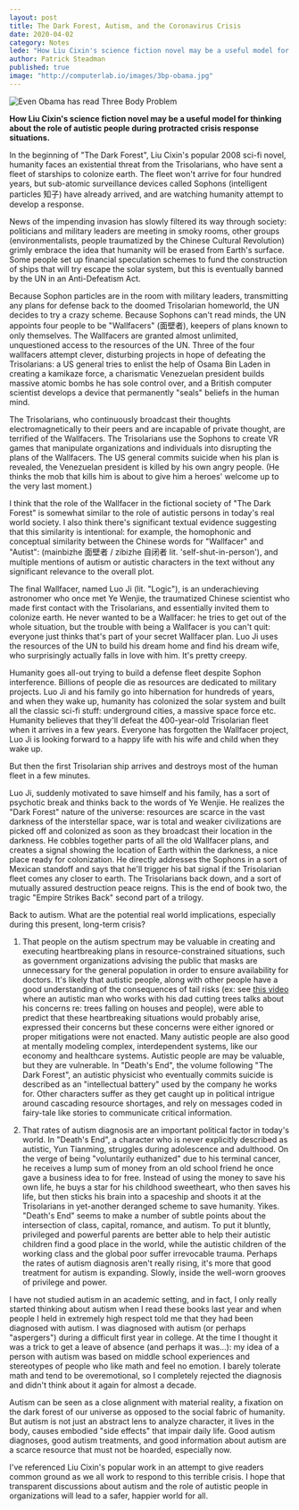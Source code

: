 ```yaml
---
layout: post
title: The Dark Forest, Autism, and the Coronavirus Crisis
date: 2020-04-02
category: Notes
lede: "How Liu Cixin's science fiction novel may be a useful model for thinking about the role of autistic people during protracted crisis response situations."
author: Patrick Steadman
published: true
image: "http://computerlab.io/images/3bp-obama.jpg"
---
```


![Even Obama has read Three Body Problem](/images/3bp-obama.jpg)

__How Liu Cixin's science fiction novel may be a useful model for thinking about the role of autistic people during protracted crisis response situations.__

In the beginning of "The Dark Forest", Liu Cixin's popular 2008 sci-fi novel,
humanity faces an existential threat from the Trisolarians, who have sent a
fleet of starships to colonize earth. The fleet won't arrive for four hundred
years, but sub-atomic surveillance devices called Sophons (intelligent particles
知子) have already arrived, and are watching humanity attempt to develop a
response.

News of the impending invasion has slowly filtered its way through society:
politicians and military leaders are meeting in smoky rooms, other groups
(environmentalists, people traumatized by the Chinese Cultural Revolution)
grimly embrace the idea that humanity will be erased from Earth's surface. Some
people set up financial speculation schemes to fund the construction of ships
that will try escape the solar system, but this is eventually banned by the UN in an Anti-Defeatism Act.

Because Sophon particles are in the room with military leaders, transmitting any
plans for defense back to the doomed Trisolarian homeworld, the UN decides to
try a crazy scheme. Because Sophons can't read minds, the UN appoints four
people to be "Wallfacers" (面壁者), keepers of plans known to only themselves.
The Wallfacers are granted almost unlimited, unquestioned access to the
resources of the UN. Three of the four wallfacers attempt clever, disturbing
projects in hope of defeating the Trisolarians: a US general tries to enlist the
help of Osama Bin Laden in creating a kamikaze force, a charismatic Venezuelan
president builds massive atomic bombs he has sole control over, and a British
computer scientist develops a device that permanently "seals" beliefs in the
human mind.

The Trisolarians, who continuously broadcast their thoughts electromagnetically
to their peers and are incapable of private thought, are terrified of the
Wallfacers. The Trisolarians use the Sophons to create VR games that manipulate
organizations and individuals into disrupting the plans of the Wallfacers. The
US general commits suicide when his plan is revealed, the Venezuelan president
is killed by his own angry people. (He thinks the mob that kills him is about to
give him a heroes' welcome up to the very last moment.) 

I think that the role of the Wallfacer in the fictional society of "The Dark
Forest" is somewhat similar to the role of autistic persons in today's real
world society. I also think there's significant textual evidence suggesting
that this similarity is intentional: for example, the homophonic and conceptual similarity
between the Chinese words for "Wallfacer" and "Autist": (mainbizhe 面壁者  / zibizhe 自闭者 lit. 'self-shut-in-person'),
and multiple mentions of autism or autistic characters in the text without any
significant relevance to the overall plot.

The final Wallfacer, named Luo Ji (lit. "Logic"), is an underachieving
astronomer who once met Ye Wenjie, the traumatized Chinese scientist who made
first contact with the Trisolarians, and essentially invited them to colonize
earth. He never wanted to be a Wallfacer: he tries to get out of the whole
situation, but the trouble with being a Wallfacer is you can't quit: everyone
just thinks that's part of your secret Wallfacer plan. Luo Ji uses the resources of the
UN to build his dream home and find his dream wife, who surprisingly actually
falls in love with him. It's pretty creepy.

Humanity goes all-out trying to build a defense fleet despite Sophon interference.
Billions of people die as resources are dedicated to military projects. Luo Ji
and his family go into hibernation for hundreds of years, and when they wake up,
humanity has colonized the solar system and built all the classic sci-fi stuff:
underground cities, a massive space force etc. Humanity believes that they'll
defeat the 400-year-old Trisolarian fleet when it arrives in a few years.
Everyone has forgotten the Wallfacer project, Luo Ji is looking forward to a
happy life with his wife and child when they wake up.

But then the first Trisolarian ship arrives and destroys most of the human fleet
in a few minutes.

Luo Ji, suddenly motivated to save himself and his family, has a sort of
psychotic break and thinks back to the words of Ye Wenjie. He realizes the "Dark
Forest" nature of the universe: resources are scarce in the vast darkness of the
interstellar space, war is total and weaker civilizations are picked off and colonized as
soon as they broadcast their location in the darkness. He cobbles together parts
of all the old Wallfacer plans, and creates a signal showing the location of
Earth within the darkness, a nice place ready for colonization. He directly
addresses the Sophons in a sort of Mexican standoff and says that he'll trigger
his bat signal if the Trisolarian fleet comes any closer to earth. The
Trisolarians back down, and a sort of mutually assured destruction peace reigns.
This is the end of book two, the tragic "Empire Strikes Back" second part of
a trilogy.

Back to autism. What are the potential real world implications, especially
during this present, long-term crisis?

1) That people on the autism spectrum may be valuable in creating and executing
heartbreaking plans in resource-constrained situations, such as government
organizations advising the public that masks are unnecessary for the general
population in order to ensure availability for doctors. It's likely that
autistic people, along with other people have a good understanding of the
consequences of tail risks (ex: see [this
video](https://www.youtube.com/watch?v=UxD-mU4cz20) where an autistic man who
works with his dad cutting trees talks about his concerns re: trees falling on
houses and people), were able to predict that these heartbreaking situations
would probably arise, expressed their concerns but these concerns were either
ignored or proper mitigations were not enacted. Many autistic people are also
good at mentally modeling complex, interdependent systems, like our economy and
healthcare systems. Autistic people are may be valuable, but they are
vulnerable.  In "Death's End", the volume following "The Dark Forest", an
autistic physicist who eventually commits suicide is described as an
"intellectual battery" used by the company he works for. Other characters suffer
as they get caught up in political intrigue around cascading resource shortages,
and rely on messages coded in fairy-tale like stories to communicate critical
information.

2) That rates of autism diagnosis are an important political factor in today's
world. In "Death's End", a character who is never explicitly described as
autistic, Yun Tianming, struggles during adolescence and adulthood. On the verge
of being "voluntarily euthanized" due to his terminal cancer, he receives a lump
sum of money from an old school friend he once gave a business idea to for free.
Instead of using the money to save his own life, he buys a star for his
childhood sweetheart, who then saves his life, but then sticks his brain into a
spaceship and shoots it at the Trisolarians in yet-another deranged scheme to
save humanity. Yikes. "Death's End" seems to make a number of subtle points
about the intersection of class, capital, romance, and autism. To put it
bluntly, privileged and powerful parents are better able to help their autistic
children find a good place in the world, while the autistic children of the
working class and the global poor suffer irrevocable trauma. Perhaps the rates
of autism diagnosis aren't really rising, it's more that good treatment for
autism is expanding. Slowly, inside the well-worn grooves of privilege and
power.

I have not studied autism in an academic setting, and in fact, I only really
started thinking about autism when I read these books last year and when people
I held in extremely high respect told me that they had been diagnosed with
autism. I was diagnosed with autism (or perhaps "aspergers") during a difficult
first year in college. At the time I thought it was a trick to get a leave of
absence (and perhaps it was...): my idea of a person with autism was based on middle
school experiences and stereotypes of people who like math and feel no emotion.
I barely tolerate math and tend to be overemotional, so I completely rejected
the diagnosis and didn't think about it again for almost a decade.

Autism can be seen as a close alignment with material reality, a fixation on the
dark forest of our universe as opposed to the social fabric of humanity. But
autism is not just an abstract lens to analyze character, it lives in the body,
causes embodied "side effects" that impair daily life. Good autism diagnoses, good autism
treatments, and good information about autism are a scarce resource that must
not be hoarded, especially now.

I've referenced Liu Cixin's popular work in an attempt to give readers common
ground as we all work to respond to this terrible crisis. I hope that
transparent discussions about autism and the role of autistic people in
organizations will lead to a safer, happier world for all.


